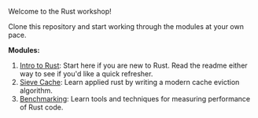 Welcome to the Rust workshop!

Clone this repository and start working through the modules at your own pace.

**Modules:**
1. [Intro to Rust](./intro/README.md): Start here if you are new to Rust. Read the readme either way to see if you'd like a quick refresher.
1. [Sieve Cache](./sieve_cache/README.md): Learn applied rust by writing a modern cache eviction algorithm.
1. [Benchmarking](./benchmarking/README.md): Learn tools and techniques for measuring performance of Rust code.
